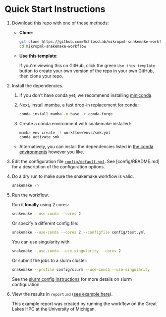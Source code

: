 # Quick Start Instructions

1. Download this repo with one of these methods:

    - **Clone**:
      ``` sh
      git clone https://github.com/SchlossLab/mikropml-snakemake-workflow
      cd mikropml-snakemake-workflow
      ```
    - **Use this template**:

      If you're viewing this on GitHub,
      click the green `Use this template` button to create
      your own version of the repo in your own GitHub, then clone your repo.
    
1. Install the dependencies.

    1. If you don't have conda yet, we recommend installing
       [miniconda](https://docs.conda.io/en/latest/miniconda.html).

    1. Next, install [mamba](https://mamba.readthedocs.io/en/latest/),
       a fast drop-in replacement for conda:

       ``` sh
       conda install mamba -n base -c conda-forge
       ```

    1. Create a conda environment with snakemake installed:

       ``` sh
       mamba env create -f workflow/envs/smk.yml
       conda activate smk
       ```

    - Alternatively, you can install the dependencies listed in
    [the conda environments](/workflow/envs/) however you like.

1. Edit the configuration file [`config/default.yml`](/config/default.yml). See [config/README.md] for a description of the configuration options.

1. Do a dry run to make sure the snakemake workflow is valid.

    ``` sh
    snakemake -n
    ```

1. Run the workflow.

    Run it **locally** using 2 cores:
    ``` sh
    snakemake --use-conda --cores 2
    ```

    Or specify a different config file:
    ``` sh
    snakemake --use-conda --cores 2 --configfile config/test.yml
    ```

    You can use singularity with:
    ``` sh
    snakemake --use-conda --use-singularity --cores 2
    ```

    Or submit the jobs to a slurm cluster:
    ```sh
    snakemake --profile config/slurm --use-conda --use-singularity
    ```
    See the [slurm config instructions](config/README.md#slurm) for more details
    on slurm configuration.

1. View the results in `report.md` ([see example here](report-example.md)).

    This example report was created by running the workflow on the Great Lakes HPC
    at the University of Michigan.
